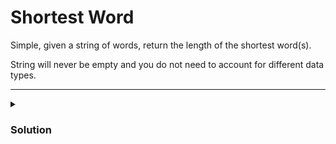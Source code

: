 # Shortest Word

Simple, given a string of words, return the length of the shortest word(s).

String will never be empty and you do not need to account for different data types.

<hr>

<details>
  <summary>
    <h3>Solution</h3>
  </summary>

```js
function findShort(s) {
  const stringSplitted = s.split(" ");
  return stringSplitted.reduce((a, b) => (a.length <= b.length ? a : b)).length;
}
```

</details>
